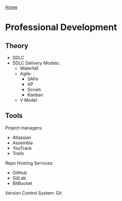 [Home](./README.md)

# Professional Development

## Theory

- SDLC
- SDLC Delivery Models:
  - Waterfall
  - Agile:
    - SAFe
    - XP
    - Scrum
    - Kanban
  - V Model


## Tools

Project managers:
- Atlassian
- Assembla
- YouTrack
- Trello

Repo Hosting Services:
- GitHub
- GitLab
- BitBucket

Version Control System: Git
